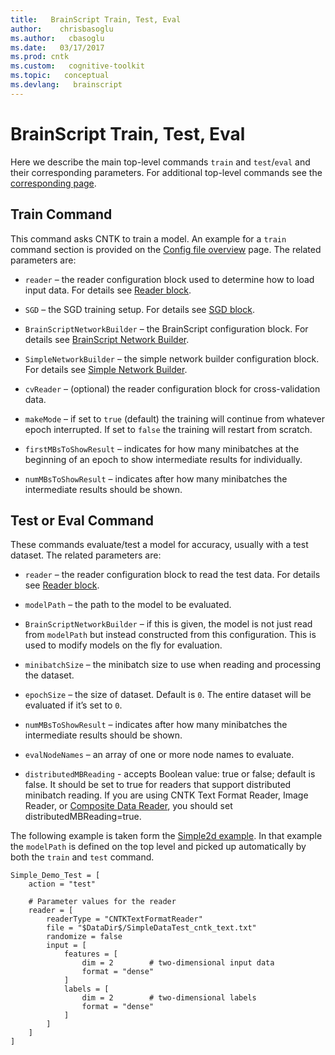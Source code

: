 ```yaml
---
title:   BrainScript Train, Test, Eval
author:    chrisbasoglu
ms.author:   cbasoglu
ms.date:   03/17/2017
ms.prod: cntk
ms.custom:   cognitive-toolkit
ms.topic:   conceptual
ms.devlang:   brainscript
---
```


# BrainScript Train, Test, Eval

Here we describe the main top-level commands `train` and `test`/`eval` and their corresponding parameters. For additional top-level commands see the [corresponding page](./Top-level-commands.md). 

## Train Command
This command asks CNTK to train a model. An example for a `train` command section is provided on the [Config file overview](./Brainscript-Config-file-overview.md) page. The related parameters are:
* `reader` – the reader configuration block used to determine how to load input data. For details see [Reader block](./Brainscript-Reader-block.md).

* `SGD` – the SGD training setup. For details see [SGD block](./Brainscript-SGD-block.md).

* `BrainScriptNetworkBuilder` – the BrainScript configuration block. For details see [BrainScript Network Builder](./BrainScript-Network-Builder.md).

* `SimpleNetworkBuilder` – the simple network builder configuration block. For details see [Simple Network Builder](./Simple-Network-Builder.md).

* `cvReader` – (optional) the reader configuration block for cross-validation data.

* `makeMode` – if set to `true` (default) the training will continue from whatever epoch interrupted. If set to `false` the training will restart from scratch.

* `firstMBsToShowResult` – indicates for how many minibatches at the beginning of an epoch to show intermediate results for individually.

* `numMBsToShowResult` – indicates after how many minibatches the intermediate results should be shown.

## Test or Eval Command
These commands evaluate/test a model for accuracy, usually with a test dataset. The related parameters are:
* `reader` – the reader configuration block to read the test data. For details see [Reader block](./Brainscript-Reader-block.md).

* `modelPath` – the path to the model to be evaluated.

* `BrainScriptNetworkBuilder` – if this is given, the model is not just read from `modelPath` but instead constructed from this configuration. This is used to modify models on the fly for evaluation.

* `minibatchSize` – the minibatch size to use when reading and processing the dataset.

* `epochSize` – the size of dataset. Default is `0`. The entire dataset will be evaluated if it’s set to `0`.

* `numMBsToShowResult` – indicates after how many minibatches the intermediate results should be shown.

* `evalNodeNames` – an array of one or more node names to evaluate.

* `distributedMBReading` - accepts Boolean value: true or false; default is false. It should be set to true for readers that support distributed minibatch reading. If you are using CNTK Text Format Reader, Image Reader, or [Composite Data Reader](./BrainScript-and-Python---Understanding-and-Extending-Readers.md), you should set distributedMBReading=true.

The following example is taken form the [Simple2d example](./Examples.md). In that example the `modelPath` is defined on the top level and picked up automatically by both the `train` and `test` command.

    Simple_Demo_Test = [
        action = "test"

        # Parameter values for the reader
        reader = [
            readerType = "CNTKTextFormatReader"
            file = "$DataDir$/SimpleDataTest_cntk_text.txt"
            randomize = false
            input = [
                features = [
                    dim = 2        # two-dimensional input data
                    format = "dense"
                ]
                labels = [
                    dim = 2        # two-dimensional labels
                    format = "dense"
                ]
            ]
        ]
    ]
